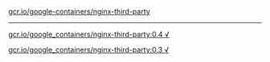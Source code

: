 [gcr.io/google-containers/nginx-third-party](https://hub.docker.com/r/sqeven/nginx-third-party/tags/) 

----
[gcr.io/google_containers/nginx-third-party:0.4 √](https://hub.docker.com/r/sqeven/nginx-third-party/tags/)

[gcr.io/google_containers/nginx-third-party:0.3 √](https://hub.docker.com/r/sqeven/nginx-third-party/tags/)

